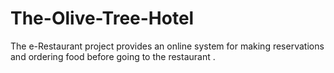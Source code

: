 # The-Olive-Tree-Hotel #
The e-Restaurant project provides an online system for making reservations and ordering food before going to the restaurant .
